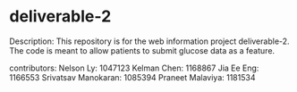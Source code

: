 # deliverable-2

Description:
This repository is for the web information project deliverable-2. The code is meant to allow patients to submit glucose data as a feature.

contributors:
  Nelson Ly: 1047123
  Kelman Chen: 1168867 
  Jia Ee Eng: 1166553 
  Srivatsav Manokaran: 1085394 
  Praneet Malaviya: 1181534 
